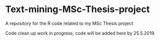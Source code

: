 # Text-mining-MSc-Thesis-project
A repository for the R code related to my MSc Thesis project

Code clean up work in progress, code will be added here by 25.5.2019.

